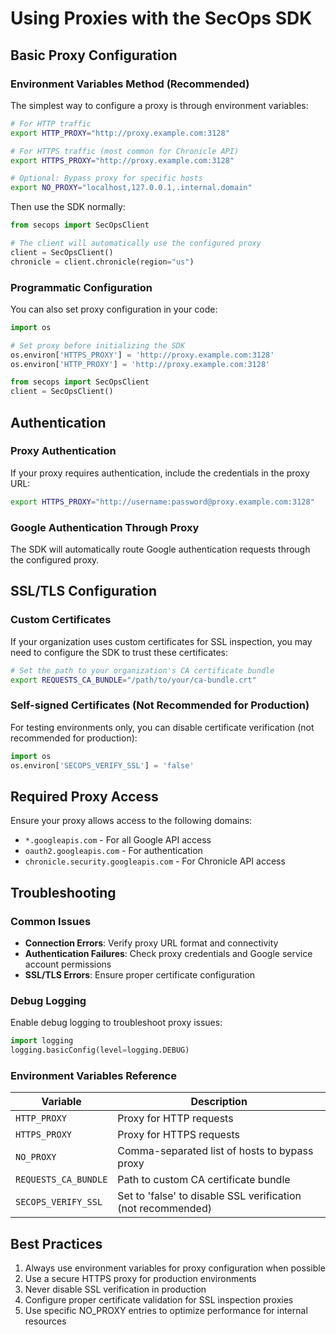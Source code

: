 # Using Proxies with the SecOps SDK

## Basic Proxy Configuration

### Environment Variables Method (Recommended)

The simplest way to configure a proxy is through environment variables:

```bash
# For HTTP traffic
export HTTP_PROXY="http://proxy.example.com:3128"

# For HTTPS traffic (most common for Chronicle API)
export HTTPS_PROXY="http://proxy.example.com:3128"

# Optional: Bypass proxy for specific hosts
export NO_PROXY="localhost,127.0.0.1,.internal.domain"
```

Then use the SDK normally:

```python
from secops import SecOpsClient

# The client will automatically use the configured proxy
client = SecOpsClient()
chronicle = client.chronicle(region="us")
```

### Programmatic Configuration

You can also set proxy configuration in your code:

```python
import os

# Set proxy before initializing the SDK
os.environ['HTTPS_PROXY'] = 'http://proxy.example.com:3128'
os.environ['HTTP_PROXY'] = 'http://proxy.example.com:3128'

from secops import SecOpsClient
client = SecOpsClient()
```

## Authentication

### Proxy Authentication

If your proxy requires authentication, include the credentials in the proxy URL:

```bash
export HTTPS_PROXY="http://username:password@proxy.example.com:3128"
```

### Google Authentication Through Proxy

The SDK will automatically route Google authentication requests through the configured proxy.

## SSL/TLS Configuration

### Custom Certificates

If your organization uses custom certificates for SSL inspection, you may need to configure the SDK to trust these certificates:

```bash
# Set the path to your organization's CA certificate bundle
export REQUESTS_CA_BUNDLE="/path/to/your/ca-bundle.crt"
```

### Self-signed Certificates (Not Recommended for Production)

For testing environments only, you can disable certificate verification (not recommended for production):

```python
import os
os.environ['SECOPS_VERIFY_SSL'] = 'false'
```

## Required Proxy Access

Ensure your proxy allows access to the following domains:

- `*.googleapis.com` - For all Google API access
- `oauth2.googleapis.com` - For authentication
- `chronicle.security.googleapis.com` - For Chronicle API access

## Troubleshooting

### Common Issues

- **Connection Errors**: Verify proxy URL format and connectivity
- **Authentication Failures**: Check proxy credentials and Google service account permissions
- **SSL/TLS Errors**: Ensure proper certificate configuration

### Debug Logging

Enable debug logging to troubleshoot proxy issues:

```python
import logging
logging.basicConfig(level=logging.DEBUG)
```

### Environment Variables Reference

| Variable | Description |
|----------|-------------|
| `HTTP_PROXY` | Proxy for HTTP requests |
| `HTTPS_PROXY` | Proxy for HTTPS requests |
| `NO_PROXY` | Comma-separated list of hosts to bypass proxy |
| `REQUESTS_CA_BUNDLE` | Path to custom CA certificate bundle |
| `SECOPS_VERIFY_SSL` | Set to 'false' to disable SSL verification (not recommended) |

## Best Practices

1. Always use environment variables for proxy configuration when possible
2. Use a secure HTTPS proxy for production environments
3. Never disable SSL verification in production
4. Configure proper certificate validation for SSL inspection proxies
5. Use specific NO_PROXY entries to optimize performance for internal resources
